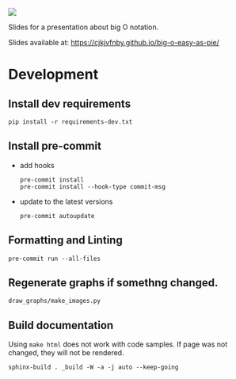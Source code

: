 ![](https://img.shields.io/badge/code%20style-black-000000.svg)

Slides for a presentation about big O notation.

Slides available at: https://cjkjvfnby.github.io/big-o-easy-as-pie/

# Development

## Install dev requirements
```shell
pip install -r requirements-dev.txt
```

## Install pre-commit
- add hooks
  ```shell
  pre-commit install
  pre-commit install --hook-type commit-msg
  ```
- update to the latest versions
  ```shell
  pre-commit autoupdate
  ```

## Formatting and Linting
```shell
pre-commit run --all-files
```

## Regenerate graphs if somethng changed.

```shell
draw_graphs/make_images.py
```

## Build documentation

Using `make html` does not work with code samples.
If page was not changed, they will not be rendered.

```shell
sphinx-build . _build -W -a -j auto --keep-going
```
